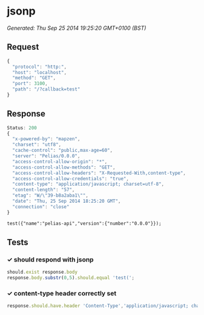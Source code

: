 # jsonp

*Generated: Thu Sep 25 2014 19:25:20 GMT+0100 (BST)*
## Request
```javascript
{
  "protocol": "http:",
  "host": "localhost",
  "method": "GET",
  "port": 3100,
  "path": "/?callback=test"
}
```

## Response
```javascript
Status: 200
{
  "x-powered-by": "mapzen",
  "charset": "utf8",
  "cache-control": "public,max-age=60",
  "server": "Pelias/0.0.0",
  "access-control-allow-origin": "*",
  "access-control-allow-methods": "GET",
  "access-control-allow-headers": "X-Requested-With,content-type",
  "access-control-allow-credentials": "true",
  "content-type": "application/javascript; charset=utf-8",
  "content-length": "57",
  "etag": "W/\"39-b8a2aba1\"",
  "date": "Thu, 25 Sep 2014 18:25:20 GMT",
  "connection": "close"
}
```
```html
test({"name":"pelias-api","version":{"number":"0.0.0"}});
```

## Tests

### ✓ should respond with jsonp
```javascript
should.exist response.body
response.body.substr(0,5).should.equal 'test(';
```

### ✓ content-type header correctly set
```javascript
response.should.have.header 'Content-Type','application/javascript; charset=utf-8'
```

